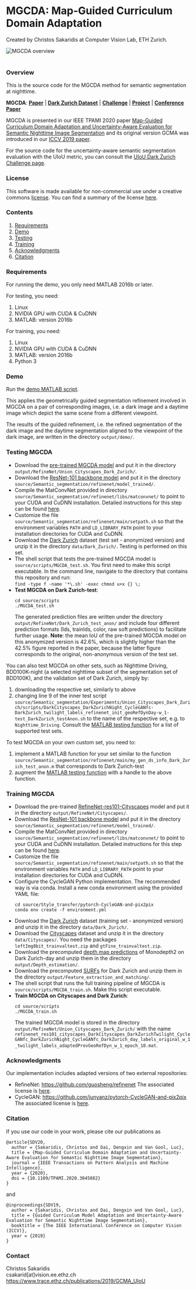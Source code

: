 # MGCDA: Map-Guided Curriculum Domain Adaptation

Created by Christos Sakaridis at Computer Vision Lab, ETH Zurich.

![MGCDA overview](images/MGCDA_overview.png)
<br/><br/>


### Overview

This is the source code for the MGCDA method for semantic segmentation at nighttime.

**MGCDA**: [**Paper**][arxiv] | [**Dark Zurich Dataset**][project_page] | [**Challenge**][uiou_challenge] | [**Project**][project_page] | [**Conference Paper**][iccv_19]

MGCDA is presented in our IEEE TPAMI 2020 paper [Map-Guided Curriculum Domain Adaptation and Uncertainty-Aware Evaluation for Semantic Nighttime Image Segmentation][arxiv] and its original version GCMA was introduced in our [ICCV 2019 paper][iccv_19].

For the source code for the uncertainty-aware semantic segmentation evaluation with the UIoU metric, you can consult the [UIoU Dark Zurich Challenge page][uiou_challenge].


### License

This software is made available for non-commercial use under a creative commons [license](LICENSE.txt). You can find a summary of the license [here][cc_license].


### Contents

1. [Requirements](#requirements)
2. [Demo](#demo)
3. [Testing](#testing-mgcda)
4. [Training](#training-mgcda)
5. [Acknowledgments](#acknowledgments)
6. [Citation](#citation)


### Requirements

For running the demo, you only need MATLAB 2016b or later.

For testing, you need:

1.  Linux
2.  NVIDIA GPU with CUDA & CuDNN
3.  MATLAB: version 2016b

For training, you need:

1. Linux
2. NVIDIA GPU with CUDA & CuDNN
3. MATLAB: version 2016b
4. Python 3


### Demo

Run the [demo MATLAB script](source/Semantic_segmentation/Guided_refinement/Demo_geometrically_guided_segmentation_refinement.m).

This applies the geometrically guided segmentation refinement involved in MGCDA on a pair of corresponding images, i.e. a dark image and a daytime image which depict the same scene from a different viewpoint.

The results of the guided refinement, i.e. the refined segmentation of the dark image and the daytime segmentation aligned to the viewpoint of the dark image, are written in the directory `output/demo/`.


### Testing MGCDA

- Download the [pre-trained MGCDA model][mgcda_model] and put it in the directory `output/RefineNet/Union_Cityscapes_Dark_Zurich/`.
- Download the [ResNet-101 backbone model][resnet101_backbone] and put it in the directory `source/Semantic_segmentation/refinenet/model_trained/`.
- Compile the MatConvNet provided in directory `source/Semantic_segmentation/refinenet/libs/matconvnet/` to point to your CUDA and CuDNN installation. Detailed instructions for this step can be found [here](source/Semantic_segmentation/refinenet/main/my_matconvnet_resnet/README.md).
- Customize the file `source/Semantic_segmentation/refinenet/main/setpath.sh` so that the environment variables `PATH` and `LD_LIBRARY_PATH` point to your installation directories for CUDA and CuDNN.
- Download the [Dark Zurich][dark_zurich_test] dataset (test set - anonymized version) and unzip it in the directory `data/Dark_Zurich/`. Testing is performed on this set.
- The shell script that tests the pre-trained MGCDA model is `source/scripts/MGCDA_test.sh`. You first need to make this script executable. In the command line, navigate to the directory that contains this repository and run:\
  `find -type f -name '*\.sh' -exec chmod u+x {} \;`
- **Test MGCDA on Dark Zurich-test**:
  ```
  cd source/scripts
  ./MGCDA_test.sh
  ```
  The generated prediction files are written under the directory `output/RefineNet/Dark_Zurich_test_anon/` and include four different prediction formats (Ids, trainIds, color, raw soft predictions) to facilitate further usage. **Note**: the mean IoU of the pre-trained MGCDA model on this anonymized version is 42.6%, which is slightly higher than the 42.5% figure reported in the paper, because the latter figure corresponds to the original, non-anonymous version of the test set.

You can also test MGCDA on other sets, such as Nighttime Driving, BDD100K-night (a selected nighttime subset of the segmentation set of BDD100K), and the validation set of Dark Zurich, simply by:
1. downloading the respective set, similarly to above
2. changing line 9 of the inner test script `source/Semantic_segmentation/Experiments/Union_Cityscapes_Dark_Zurich/scripts/DarkCityscapes_DarkZurichNight_CycleGANfc-DarkZurich_twilight_labels_refinenet_init_geoRefDynDay-w_1-test_DarkZurich_testAnon.sh` to the name of the respective set, e.g. to `Nighttime_Driving`. Consult the [MATLAB testing function](source/Semantic_segmentation/refinenet/main/test_RefineNet.m) for a list of supported test sets.

To test MGCDA on your own custom set, you need to:
1. implement a MATLAB function for your set similar to the function `source/Semantic_segmentation/refinenet/main/my_gen_ds_info_Dark_Zurich_test_anon.m` that corresponds to Dark Zurich-test
2. augment the [MATLAB testing function](source/Semantic_segmentation/refinenet/main/test_RefineNet.m) with a handle to the above function.


### Training MGCDA

- Download the pre-trained [RefineNet-res101-Cityscapes][refinenet_model] model and put it in the directory `output/RefineNet/Cityscapes/`.
- Download the [ResNet-101 backbone model][resnet101_backbone] and put it in the directory `source/Semantic_segmentation/refinenet/model_trained/`.
- Compile the MatConvNet provided in directory `source/Semantic_segmentation/refinenet/libs/matconvnet/` to point to your CUDA and CuDNN installation. Detailed instructions for this step can be found [here](source/Semantic_segmentation/refinenet/main/my_matconvnet_resnet/README.md).
- Customize the file `source/Semantic_segmentation/refinenet/main/setpath.sh` so that the environment variables `PATH` and `LD_LIBRARY_PATH` point to your installation directories for CUDA and CuDNN.
- Configure the CycleGAN Python implementation. The recommended way is via conda. Install a new conda environment using the provided YAML file:
  ```
  cd source/Style_transfer/pytorch-CycleGAN-and-pix2pix
  conda env create -f environment.yml
  ```
- Download the [Dark Zurich][dark_zurich_train] dataset (training set - anonymized version) and unzip it in the directory `data/Dark_Zurich/`.
- Download the [Cityscapes][cityscapes_downloads] dataset and unzip it in the directory `data/Cityscapes/`. You need the packages `leftImg8bit_trainvaltest.zip` and `gtFine_trainvaltest.zip`.
- Download the precomputed [depth map predictions][monodepth2_predictions] of Monodepth2 on Dark Zurich-day and unzip them in the directory `output/Depth_estimation/`.
- Download the precomputed [SURFs][surfs] for Dark Zurich and unzip them in the directory `output/Feature_extraction_and_matching/`.
- The shell script that runs the full training pipeline of MGCDA is `source/scripts/MGCDA_train.sh`. Make this script executable.
- **Train MGCDA on Cityscapes and Dark Zurich**:
  ```
  cd source/scripts
  ./MGCDA_train.sh
  ```
  The trained MGCDA model is stored in the directory `output/RefineNet/Union_Cityscapes_Dark_Zurich/` with the name `refinenet_res101_cityscapes_DarkCityscapes_DarkZurichTwilight_CycleGANfc_DarkZurichNight_CycleGANfc_DarkZurich_day_labels_original_w_1_twilight_labels_adaptedPrevGeoRefDyn_w_1_epoch_10.mat`.


### Acknowledgments

Our implementation includes adapted versions of two external repositories:
- RefineNet: <https://github.com/guosheng/refinenet> The associated license is [here](source/Semantic_segmentation/refinenet/LICENSE).
- CycleGAN: <https://github.com/junyanz/pytorch-CycleGAN-and-pix2pix> The associated license is [here](source/Style_transfer/pytorch-CycleGAN-and-pix2pix/LICENSE).


### Citation

If you use our code in your work, please cite our publications as
```
@article{SDV20,
  author = {Sakaridis, Christos and Dai, Dengxin and Van Gool, Luc},
  title = {Map-Guided Curriculum Domain Adaptation and Uncertainty-Aware Evaluation for Semantic Nighttime Image Segmentation}, 
  journal = {IEEE Transactions on Pattern Analysis and Machine Intelligence}, 
  year = {2020},
  doi = {10.1109/TPAMI.2020.3045882}
}
```
and
```
@inproceedings{SDV19,
  author = {Sakaridis, Christos and Dai, Dengxin and Van Gool, Luc},
  title = {Guided Curriculum Model Adaptation and Uncertainty-Aware Evaluation for Semantic Nighttime Image Segmentation},
  booktitle = {The IEEE International Conference on Computer Vision (ICCV)},
  year = {2019}
}
```


### Contact

Christos Sakaridis  
csakarid[at]vision.ee.ethz.ch  
https://www.trace.ethz.ch/publications/2019/GCMA_UIoU

[arxiv]: <https://arxiv.org/pdf/2005.14553.pdf>
[iccv_19]: <https://openaccess.thecvf.com/content_ICCV_2019/papers/Sakaridis_Guided_Curriculum_Model_Adaptation_and_Uncertainty-Aware_Evaluation_for_Semantic_Nighttime_ICCV_2019_paper.pdf>
[uiou_challenge]: <https://competitions.codalab.org/competitions/23553>
[mgcda_model]: <https://data.vision.ee.ethz.ch/csakarid/shared/MGCDA_UIoU/refinenet_res101_cityscapes_DarkCityscapes_DarkZurichTwilight_CycleGANfc_DarkZurichNight_CycleGANfc_DarkZurich_day_labels_original_w_1_twilight_labels_adaptedPrevGeoRefDyn_w_1_epoch_10.mat>
[refinenet_model]: <https://data.vision.ee.ethz.ch/csakarid/shared/MGCDA_UIoU/refinenet_res101_cityscapes_original.mat>
[resnet101_backbone]: <https://data.vision.ee.ethz.ch/csakarid/shared/MGCDA_UIoU/imagenet-resnet-101-dag.mat>
[dark_zurich_test]: <https://data.vision.ee.ethz.ch/csakarid/shared/GCMA_UIoU/Dark_Zurich_test_anon_withoutGt.zip>
[dark_zurich_train]: <https://data.vision.ee.ethz.ch/csakarid/shared/GCMA_UIoU/Dark_Zurich_train_anon.zip>
[monodepth2_predictions]: <https://data.vision.ee.ethz.ch/csakarid/shared/MGCDA_UIoU/monodepth2_Dark_Zurich_day.zip>
[surfs]: <https://data.vision.ee.ethz.ch/csakarid/shared/MGCDA_UIoU/SURF_Dark_Zurich_train.zip>
[project_page]: <https://www.trace.ethz.ch/publications/2019/GCMA_UIoU>
[cc_license]: <http://creativecommons.org/licenses/by-nc/4.0/>
[cityscapes_downloads]: <https://www.cityscapes-dataset.com/downloads/>
